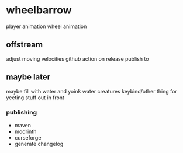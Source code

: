 # wheelbarrow

player animation
wheel animation

## offstream

adjust moving velocities
github action on release publish to

## maybe later

maybe fill with water and yoink water creatures
keybind/other thing for yeeting stuff out in front


### publishing

- maven
- modrinth
- curseforge
- generate changelog
